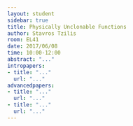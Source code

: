 ```yaml
---
layout: student
sidebar: true
title: Physically Unclonable Functions
author: Stavros Tzilis
room: EL41
date: 2017/06/08
time: 10:00-12:00
abstract: "..."
intropapers:
- title: "..."
  url: "..."
advancedpapers:
- title: "..."
  url: "..."
- title: "..."
  url: "..."
---
```



